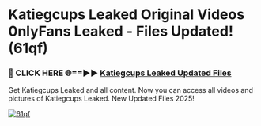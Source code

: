 # Katiegcups Leaked Original Videos 0nlyFans Leaked - Files Updated! (61qf)

<h3>🔴 CLICK HERE 🌐==►► <a href="https://tinyurl.com/ehrbuxhb" rel="nofollow">Katiegcups Leaked Updated Files</a></h3>

Get Katiegcups Leaked and all content. Now you can access all videos and pictures of Katiegcups Leaked. New Updated Files 2025!

[![61qf](https://i.imgur.com/lVYEuWS.gif)](https://tinyurl.com/ehrbuxhb)
